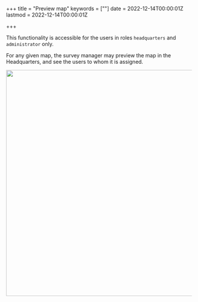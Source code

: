 +++
title = "Preview map"
keywords = [""]
date = 2022-12-14T00:00:01Z
lastmod = 2022-12-14T00:00:01Z

+++

This functionality is accessible for the users in roles `headquarters` and
`administrator` only.

For any given map, the survey manager may preview the map in the Headquarters, and see the users to whom it is assigned.

<CENTER>
  <A href="images/map_preview.png ">
     <IMG src="images/map_preview.png " width=612>
  </A>
</CENTER>
